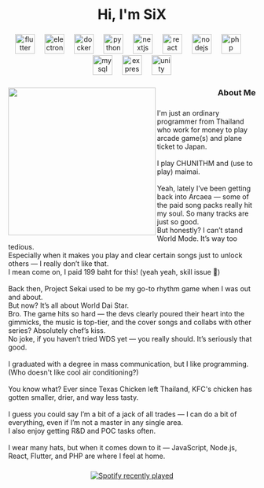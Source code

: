 <h1 align="center">Hi, I'm SiX</h1>

###



###

<div align="center">
  <img src="https://skillicons.dev/icons?i=flutter" height="40" alt="flutter logo"  />
  <img width="12" />
  <img src="https://skillicons.dev/icons?i=electron" height="40" alt="electron logo"  />
  <img width="12" />
  <img src="https://skillicons.dev/icons?i=docker" height="40" alt="docker logo"  />
  <img width="12" />
  <img src="https://skillicons.dev/icons?i=py" height="40" alt="python logo"  />
  <img width="12" />
  <img src="https://skillicons.dev/icons?i=nextjs" height="40" alt="nextjs logo"  />
  <img width="12" />
  <img src="https://skillicons.dev/icons?i=react" height="40" alt="react logo"  />
  <img width="12" />
  <img src="https://skillicons.dev/icons?i=nodejs" height="40" alt="nodejs logo"  />
  <img width="12" />
  <img src="https://skillicons.dev/icons?i=php" height="40" alt="php logo"  />
  <img width="12" />
  <img src="https://skillicons.dev/icons?i=mysql" height="40" alt="mysql logo"  />
  <img width="12" />
  <img src="https://skillicons.dev/icons?i=express" height="40" alt="express logo"  />
  <img width="12" />
  <img src="https://skillicons.dev/icons?i=unity" height="40" alt="unity logo"  />
</div>

###

<img align="left" height="300" src="https://cdn.wikiwiki.jp/to/w/chunithmwiki/%E5%86%B4%E5%B7%9D%20%E8%8A%BD%E4%BE%9D/::attach/CMBkiLS1LctYExV1694510037.png?rev=e10ff07cd8305d56f541ab2e352a5b37&t=20230912181422"  />

###

<h3 align="right">About Me</h3>

###

<p align="left">I'm just an ordinary programmer from Thailand who work for money to play arcade game(s) and plane ticket to Japan.<br><br>I play CHUNITHM and (use to play) maimai.<br><br>Yeah, lately I’ve been getting back into Arcaea — some of the paid song packs really hit my soul. So many tracks are just so good.<br>But honestly? I can’t stand World Mode. It’s way too tedious.<br>Especially when it makes you play and clear certain songs just to unlock others — I really don’t like that.<br>I mean come on, I paid 199 baht for this! (yeah yeah, skill issue 😤)<br><br>Back then, Project Sekai used to be my go-to rhythm game when I was out and about.<br>But now? It’s all about World Dai Star.<br>Bro. The game hits so hard — the devs clearly poured their heart into the gimmicks, the music is top-tier, and the cover songs and collabs with other series? Absolutely chef’s kiss.<br>No joke, if you haven’t tried WDS yet — you really should. It’s seriously that good.<br><br>I graduated with a degree in mass communication, but I like programming. (Who doesn't like cool air conditioning?)<br><br>You know what? Ever since Texas Chicken left Thailand, KFC's chicken has gotten smaller, drier, and way less tasty.<br><br>I guess you could say I’m a bit of a jack of all trades — I can do a bit of everything, even if I’m not a master in any single area.<br>I also enjoy getting R&D and POC tasks often.<br><br>I wear many hats, but when it comes down to it — JavaScript, Node.js, React, Flutter, and PHP are where I feel at home.</p>

###

<div align="center">
  <a href="https://open.spotify.com/user/armsiwadol69">
    <img src="https://spotify-recently-played-readme.vercel.app/api?user=armsiwadol69&count=5&unique=true" alt="Spotify recently played"  />
  </a>
</div>

###
